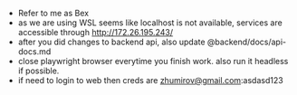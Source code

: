 - Refer to me as Bex
- as we are using WSL seems like localhost is not available, services are accessible through http://172.26.195.243/
- after you did changes to backend api, also update @backend/docs/api-docs.md
- close playwright browser everytime you finish work. also run it headless if possible.
- if need to login to web then creds are zhumirov@gmail.com:asdasd123